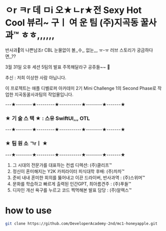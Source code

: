 # ㅇr ㅋr 데 ㅁi 오★ㄴr★전 Sexy Hot Cool 뷰리~ 구ㅣ 여 운 팀 (주)지곡동 꿀사과™ ㅎㅎ,,,,,,



반사과🍎의 나쁜남조r CBL 눈물없이 볼,,수,, 없눈,,, ㅠ-ㅠ 러브 스토리가 궁금하다면,,??

3월 31일 오후 세션 5팀의 발표 주목해달라구 공쥬들~~ 👾

추신 : 저희 이상한 사람 아닙니다.

이 프로젝트는 애플 디벨로퍼 아카데미 2기 Mini Challenge 1의 Second Phase로 작업한 지곡동꿀사과팀의 작업물입니다. 

---★--------★---------★-----------★--------★-------★
### ★ 기 술 스 택 ★  : 스유 SwiftUI,,, OTL
---★--------★---------★-----------★--------★-------★
### ★ 팀 원 소 ㄱrㅣ ★  
---★--------★---------★-----------★--------★-------★
1. 그 시대의 전문가를 대표하는 컨셉 디렉션: (주)클리프™ 
2. 정신이 혼미해지는 Y2K 카피라이터 피식대학 후배: (주)차차™
3. 준비 내내 혼미한 회의를 뚫어내고 이끈 드라이버, 반사과역 : (주)스위머™
4. 문화를 학습하고 빠르게 출력된 인간GPT, 최아름견주 : (주)푸들™
5. 디자인 개선 욕구를 누르고 코드 찍먹해본 발표 담당 : (주)알렉스™


# how to use

```zsh
git clone https://github.com/DeveloperAcademy-2nd/mc1-honeyapple.git
```

